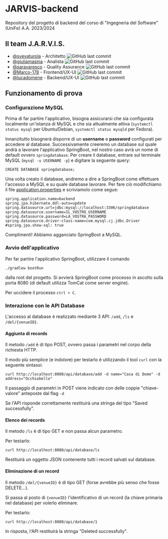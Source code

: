 # JARVIS-backend
Repository del progetto di backend del corso di "Ingegneria del Software" (UniFe) A.A. 2023/2024
## Il team J.A.R.V.I.S.
* [@svevaturola](https://github.com/svevaturola) - Architetto ![GitHub last commit](https://img.shields.io/github/last-commit/svevaturola/JARVIS-backend?style=flat)
* [@giuliamasina](https://github.com/giuliamasina) - Analista ![GitHub last commit](https://img.shields.io/github/last-commit/giuliamasina/JARVIS-backend?style=flat)
* [@saravaresco](https://github.com/saravaresco) - Quality Assurance ![GitHub last commit](https://img.shields.io/github/last-commit/saravaresco/JARVIS-backend?style=flat)
* [@Marco-178](https://github.com/Marco-178) - Frontend/UX-UI ![GitHub last commit](https://img.shields.io/github/last-commit/Marco-178/JARVIS-backend?style=flat)
* [@lucadomene](https://github.com/lucadomene) - Backend/UX-UI ![GitHub last commit](https://img.shields.io/github/last-commit/lucadomene/JARVIS-backend?style=flat)

## Funzionamento di prova
### Configurazione MySQL
Prima di far partire l'applicativo, bisogna assicurarsi che sia configurata localmente un'istanza di MySQL e che sia attualmente attiva (`systemctl status mysql` per Ubuntu/Debian, `systemctl status mysqld` per Fedora).

Innanzitutto bisognerà disporre di un **username** e **password** configurati per accedere al database.
Successivamente creeremo un database sul quale andrà a lavorare l'applicativo SpringBoot, nel nostro caso avrà un nome di default ovvero `springdatabase`.
Per creare il database, entrare sul terminale MySQL (`mysql -u USERNAME -p`) e digitare la seguente query:
```
CREATE DATABASE springdatabase;
```

Una volta creato il database, andremo a dire a SpringBoot come effettuare l'accesso a MySQL e su quale database lavorare.
Per fare ciò modifichiamo il file [application.properties](https://github.com/lucadomene/JARVIS-backend/blob/main/src/main/resources/application.properties) e scriviamolo come segue:
```
spring.application.name=backend
spring.jpa.hibernate.ddl-auto=update
spring.datasource.url=jdbc:mysql://localhost:3306/springdatabase
spring.datasource.username=IL_VOSTRO_USERNAME
spring.datasource.password=LA_VOSTRA_PASSWORD
spring.datasource.driver-class-name=com.mysql.cj.jdbc.Driver
#spring.jpa.show-sql: true
```
Complimenti! Abbiamo agganciato SpringBoot a MySQL.

### Avvio dell'applicativo
Per far partire l'applicativo SpringBoot, utilizzare il comando
```
./gradlew bootRun
```
dalla root del progetto.
Si avvierà SpringBoot come processo in ascolto sulla porta 8080 (di default utilizza TomCat come server engine).

Per uccidere il processo `ctrl + C`.

### Interazione con le API Database
L'accesso al database è realizzato mediante 3 API: `/add`, `/ls` e `/del/{venueID}`.
#### Aggiunta di records
Il metodo `/add` è di tipo POST, ovvero passa i parametri nel corpo della richiesta HTTP.

Il modo più semplice (e indolore) per testarlo è utilizzando il tool `curl` con la seguente sintassi:
```
curl http://localhost:8080/api/database/add -d name="Casa di Dome" -d address="Occhiobello"
```
Il passaggio di parametri in POST viene indicato con delle coppie "chiave-valore" anteposte dal flag `-d`

Se l'API risponde correttamente restituirà una stringa del tipo "Saved successfully".

#### Elenco dei records
Il metodo `/ls` è di tipo GET e non passa alcun parametro.

Per testarlo:
```
curl http://localhost:8080/api/database/ls
```
Restituirà un oggetto JSON contenente tutti i record salvati sul database.

#### Eliminazione di un record
Il metodo `/del/{venueID}` è di tipo GET (forse avrebbe più senso che fosse DELETE...).

Si passa al posto di `{venueID}` l'identificativo di un record (la chiave primaria nel database) per volerlo eliminare.

Per testarlo:
```
curl http://localhost:8080/api/database/1
```
In risposta, l'API restituirà la stringa "Deleted successfully".
